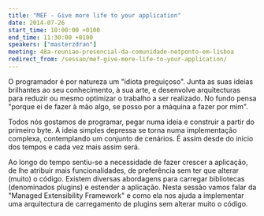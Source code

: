 ```yaml
---
title: "MEF - Give more life to your application"
date: 2014-07-26
start_time: 10:00:00 +0100
end_time: 11:30:00 +0100
speakers: ["masterzdran"]
meeting: 48a-reuniao-presencial-da-comunidade-netponto-em-lisboa
redirect_from: /sessao/mef-give-more-life-to-your-application/
---
```

O programador é por natureza um "idiota preguiçoso". Junta as suas ideias brilhantes ao seu conhecimento, à sua arte, e desenvolve arquitecturas para reduzir ou mesmo optimizar o trabalho a ser realizado. No fundo pensa "porque ei de fazer à mão algo, se posso por a máquina a fazer por mim".

Todos nós gostamos de programar, pegar numa ideia e construir a partir do primeiro byte. A ideia simples depressa se torna numa implementação complexa, contemplando um conjunto de cenários. É assim desde do inicio dos tempos e cada vez mais assim será.

Ao longo do tempo sentiu-se a necessidade de fazer crescer a aplicação, de lhe atribuir mais funcionalidades, de preferência sem ter que alterar (muito) o código. Existem diversas abordagens para carregar bibliotecas (denominados plugins) e estender a aplicação. Nesta sessão vamos falar da "Managed Extensibility Framework" e como ela nos ajuda a implementar uma arquitectura de carregamento de plugins sem alterar muito o código.

